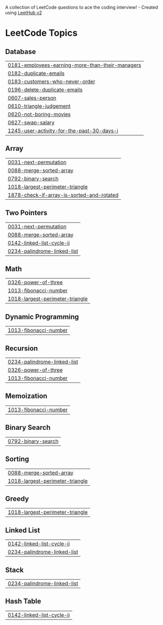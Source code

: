 A collection of LeetCode questions to ace the coding interview! - Created using [LeetHub v2](https://github.com/arunbhardwaj/LeetHub-2.0)
<!---LeetCode Topics Start-->
# LeetCode Topics
## Database
|  |
| ------- |
| [0181-employees-earning-more-than-their-managers](https://github.com/Madhuarvind/SQL-Learning-Journey/tree/master/0181-employees-earning-more-than-their-managers) |
| [0182-duplicate-emails](https://github.com/Madhuarvind/SQL-Learning-Journey/tree/master/0182-duplicate-emails) |
| [0183-customers-who-never-order](https://github.com/Madhuarvind/SQL-Learning-Journey/tree/master/0183-customers-who-never-order) |
| [0196-delete-duplicate-emails](https://github.com/Madhuarvind/SQL-Learning-Journey/tree/master/0196-delete-duplicate-emails) |
| [0607-sales-person](https://github.com/Madhuarvind/SQL-Learning-Journey/tree/master/0607-sales-person) |
| [0610-triangle-judgement](https://github.com/Madhuarvind/SQL-Learning-Journey/tree/master/0610-triangle-judgement) |
| [0620-not-boring-movies](https://github.com/Madhuarvind/SQL-Learning-Journey/tree/master/0620-not-boring-movies) |
| [0627-swap-salary](https://github.com/Madhuarvind/SQL-Learning-Journey/tree/master/0627-swap-salary) |
| [1245-user-activity-for-the-past-30-days-i](https://github.com/Madhuarvind/SQL-Learning-Journey/tree/master/1245-user-activity-for-the-past-30-days-i) |
## Array
|  |
| ------- |
| [0031-next-permutation](https://github.com/Madhuarvind/SQL-Learning-Journey/tree/master/0031-next-permutation) |
| [0088-merge-sorted-array](https://github.com/Madhuarvind/SQL-Learning-Journey/tree/master/0088-merge-sorted-array) |
| [0792-binary-search](https://github.com/Madhuarvind/SQL-Learning-Journey/tree/master/0792-binary-search) |
| [1018-largest-perimeter-triangle](https://github.com/Madhuarvind/SQL-Learning-Journey/tree/master/1018-largest-perimeter-triangle) |
| [1878-check-if-array-is-sorted-and-rotated](https://github.com/Madhuarvind/SQL-Learning-Journey/tree/master/1878-check-if-array-is-sorted-and-rotated) |
## Two Pointers
|  |
| ------- |
| [0031-next-permutation](https://github.com/Madhuarvind/SQL-Learning-Journey/tree/master/0031-next-permutation) |
| [0088-merge-sorted-array](https://github.com/Madhuarvind/SQL-Learning-Journey/tree/master/0088-merge-sorted-array) |
| [0142-linked-list-cycle-ii](https://github.com/Madhuarvind/SQL-Learning-Journey/tree/master/0142-linked-list-cycle-ii) |
| [0234-palindrome-linked-list](https://github.com/Madhuarvind/SQL-Learning-Journey/tree/master/0234-palindrome-linked-list) |
## Math
|  |
| ------- |
| [0326-power-of-three](https://github.com/Madhuarvind/SQL-Learning-Journey/tree/master/0326-power-of-three) |
| [1013-fibonacci-number](https://github.com/Madhuarvind/SQL-Learning-Journey/tree/master/1013-fibonacci-number) |
| [1018-largest-perimeter-triangle](https://github.com/Madhuarvind/SQL-Learning-Journey/tree/master/1018-largest-perimeter-triangle) |
## Dynamic Programming
|  |
| ------- |
| [1013-fibonacci-number](https://github.com/Madhuarvind/SQL-Learning-Journey/tree/master/1013-fibonacci-number) |
## Recursion
|  |
| ------- |
| [0234-palindrome-linked-list](https://github.com/Madhuarvind/SQL-Learning-Journey/tree/master/0234-palindrome-linked-list) |
| [0326-power-of-three](https://github.com/Madhuarvind/SQL-Learning-Journey/tree/master/0326-power-of-three) |
| [1013-fibonacci-number](https://github.com/Madhuarvind/SQL-Learning-Journey/tree/master/1013-fibonacci-number) |
## Memoization
|  |
| ------- |
| [1013-fibonacci-number](https://github.com/Madhuarvind/SQL-Learning-Journey/tree/master/1013-fibonacci-number) |
## Binary Search
|  |
| ------- |
| [0792-binary-search](https://github.com/Madhuarvind/SQL-Learning-Journey/tree/master/0792-binary-search) |
## Sorting
|  |
| ------- |
| [0088-merge-sorted-array](https://github.com/Madhuarvind/SQL-Learning-Journey/tree/master/0088-merge-sorted-array) |
| [1018-largest-perimeter-triangle](https://github.com/Madhuarvind/SQL-Learning-Journey/tree/master/1018-largest-perimeter-triangle) |
## Greedy
|  |
| ------- |
| [1018-largest-perimeter-triangle](https://github.com/Madhuarvind/SQL-Learning-Journey/tree/master/1018-largest-perimeter-triangle) |
## Linked List
|  |
| ------- |
| [0142-linked-list-cycle-ii](https://github.com/Madhuarvind/SQL-Learning-Journey/tree/master/0142-linked-list-cycle-ii) |
| [0234-palindrome-linked-list](https://github.com/Madhuarvind/SQL-Learning-Journey/tree/master/0234-palindrome-linked-list) |
## Stack
|  |
| ------- |
| [0234-palindrome-linked-list](https://github.com/Madhuarvind/SQL-Learning-Journey/tree/master/0234-palindrome-linked-list) |
## Hash Table
|  |
| ------- |
| [0142-linked-list-cycle-ii](https://github.com/Madhuarvind/SQL-Learning-Journey/tree/master/0142-linked-list-cycle-ii) |
<!---LeetCode Topics End-->